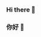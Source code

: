 ### Hi there 👋
### 你好 👋
<!-- [![chchenhui's GitHub stats](https://github-readme-stats.vercel.app/api?username=chchenhui)](https://github.com/chchenhui/github-readme-stats) -->
<!--
**chchenhui/chchenhui** is a ✨ _special_ ✨ repository because its `README.md` (this file) appears on your GitHub profile.

Here are some ideas to get you started:

- 🔭 I’m currently working on ...
- 🌱 I’m currently learning ...
- 👯 I’m looking to collaborate on ...
- 🤔 I’m looking for help with ...
- 💬 Ask me about ...
- 📫 How to reach me: ...
- 😄 Pronouns: ...
- ⚡ Fun fact: ...
-->
